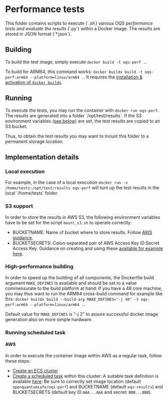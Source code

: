 # Performance tests

This folder contains scripts to execute (´*.sh´) various OQS performance tests and evaluate the results (´*.py´) within a Docker image. The results are stored in JSON format (´*.json´).

## Building 

To build the test image, simply execute `docker build -t oqs-perf .`.

To build for ARM64, this command works: `docker buildx build -t oqs-perf:arm64 --platform=linux/arm64 .`. It requires the [installation & activation of `docker buildx`](https://github.com/docker/buildx#installing).

## Running

To execute the tests, you may run the container with `docker run oqs-perf`. The results are generated into a folder ´/opt/test/results´. If the S3 environment variables ([see below](#s3-support)) are set, the test results are copied to an S3 bucket. 

Thus, to obtain the test results you may want to mount this folder to a permanent storage location.

## Implementation details

### Local execution 

For example, in the case of a local execution `docker run -v /home/tests:/opt/test/results oqs-perf` will turn up the test results in the local ´/home/tests´ folder.

### S3 support

In order to store the results in AWS S3, the following environment variables have to be set for the script `mount_s3.sh` to operate correctly:
- BUCKETNAME: Name of bucket where to store results. Follow [AWS guidance](https://docs.aws.amazon.com/AmazonS3/latest/dev/BucketRestrictions.html).
- BUCKETSECRETS: Colon-separated pair of AWS Access Key ID:Secret Access Key. Guidance on creating and using these [available for example here](https://docs.aws.amazon.com/general/latest/gr/aws-sec-cred-types.html).

### High-performance building

In order to speed up the building of all components, the Dockerfile build argument `MAKE_DEFINES` is available and should be set to a value commensurate to the build platform at hand: If you have a 48 core machine, you may thus want to run the ARM64 cross-build command for example like this: `docker buildx build --build-arg MAKE_DEFINES="-j 48" -t oqs-perf:arm64 --platform=linux/arm64 .`.

Default value for `MAKE_DEFINES` is "-j 2" to assure successful docker image generation also on more simple hardware.

### Running scheduled task

#### AWS

In order to execute the container image within AWS as a regular task, follow these steps:
- [Create an ECS cluster](https://docs.aws.amazon.com/AmazonECS/latest/developerguide/create_cluster.html)
- [Create a scheduled task](https://docs.aws.amazon.com/AmazonECS/latest/developerguide/scheduled_tasks.html) within this cluster: A suitable task definition is available [here](aws/task.json): Be sure to correctly set image location (default `openquantumsafe/oqs-perf`) and BUCKETNAME (default `oqs-results`) and BUCKETSECRETS (default key ID `AAA...AAA` and secret: `BBB...BBB`).
